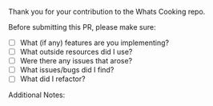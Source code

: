 Thank you for your contribution to the Whats Cooking repo.

Before submitting this PR, please make sure: 
- [ ] What (if any) features are you implementing? 
- [ ] What outside resources did I use? 
- [ ] Were there any issues that arose? 
- [ ] What issues/bugs did I find? 
- [ ] What did I refactor? 

Additional Notes:
